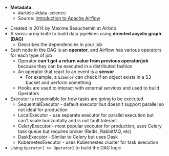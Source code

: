  * **Metadata:**
	 * #article #data-science 
	 * Source: [Introduction to Apache Airflow](https://khashtamov.com/en/introduction-to-apache-airflow/)
- Created in 2014 by Maxime Beauchemin at Airbnb
- A swiss-army knife to build data pipelines using **directed acyclic graph (DAG)**
	- Describes the dependencies in your job
- Each node in the DAG is an **operator**, and Airflow has various operators for each type of job
	- Operator **can't get a return value from previous operator/job** because they can be executed in a distributed fashion
	- An operator that react to an event is a **sensor**
		- For example, a `S3Senor` can check if an object exists in a S3 bucket and perform something 
	- Hooks are used to interact with external services and used to build Operators
- Executor is responsible for how tasks are going to be executed
	- SequentialExecutor - default executor but doesn't support parallel so not ideal for production
	- LocalExecutor - use separate executor for parallel execution but can't scale horizontally and is not fault tolerant
	- CeleryExecutor - most popular executor for production, uses Celery task queue but requires broker (Redis, RabbitMQ, etc)
	- DaskExecutor - Similar to Celery but uses Dask
	- KubernetesExecutor - uses Kubernestes cluster for task execution
- Using `Operator1 >> Operator2` to build the DAG logic